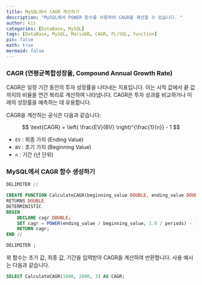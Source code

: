 ```yaml
---
title: MySQL에서 CAGR 계산하기
description: "MySQL에서 POWER 함수를 사용하여 CAGR을 계산할 수 있습니다. "
author: kis
categories: [DataBase, MySQL]
tags: [DataBase, MySQL, MariaDB, CAGR, PL/SQL, function]
pin: false
math: true
mermaid: false
---
```


### CAGR (연평균복합성장율, Compound Annual Growth Rate)

CAGR은 일정 기간 동안의 투자 성장률을 나타내는 지표입니다. 이는 시작 값에서 끝 값까지의 비율을 연간 복리로 계산하여 나타냅니다. CAGR은 투자 성과를 비교하거나 미래의 성장률을 예측하는 데 유용합니다.

CAGR을 계산하는 공식은 다음과 같습니다:

$$ \text{CAGR} = \left( \frac{EV}{BV} \right)^{\frac{1}{n}} - 1   $$

- `EV` : 최종 가치 (Ending Value)
- `BV` : 초기 가치 (Beginning Value)
- `n`  : 기간 (년 단위)

### MySQL에서 CAGR 함수 생성하기

```sql
DELIMITER //

CREATE FUNCTION CalculateCAGR(beginning_value DOUBLE, ending_value DOUBLE, periods INT)
RETURNS DOUBLE
DETERMINISTIC
BEGIN
    DECLARE cagr DOUBLE;    
    SET cagr = POWER(ending_value / beginning_value, 1.0 / periods) - 1;
    RETURN cagr;
END //

DELIMITER ;
```

위 함수는 초기 값, 최종 값, 기간을 입력받아 CAGR을 계산하여 반환합니다. 사용 예시는 다음과 같습니다.

```sql
SELECT CalculateCAGR(1000, 2000, 3) AS CAGR;
```
